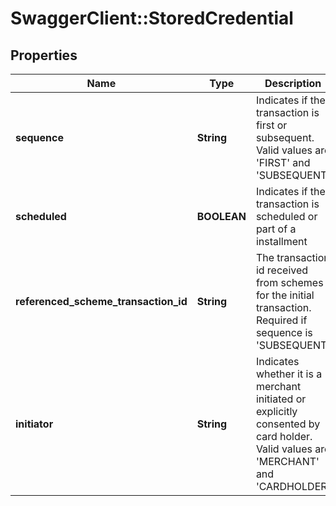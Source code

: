 # SwaggerClient::StoredCredential

## Properties
Name | Type | Description | Notes
------------ | ------------- | ------------- | -------------
**sequence** | **String** | Indicates if the transaction is first or subsequent. Valid values are &#39;FIRST&#39; and &#39;SUBSEQUENT&#39; | 
**scheduled** | **BOOLEAN** | Indicates if the transaction is scheduled or part of a installment | 
**referenced_scheme_transaction_id** | **String** | The transaction id received from schemes for the initial transaction. Required if sequence is &#39;SUBSEQUENT&#39; | [optional] 
**initiator** | **String** | Indicates whether it is a merchant initiated or explicitly consented by card holder. Valid values are &#39;MERCHANT&#39; and &#39;CARDHOLDER&#39; | [optional] 


